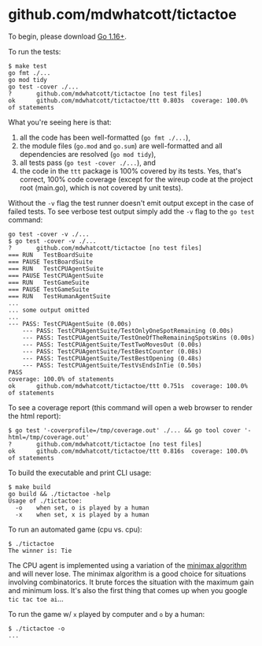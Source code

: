 # github.com/mdwhatcott/tictactoe

To begin, please download [Go 1.16+](https://golang.org/dl/).

To run the tests:

```
$ make test
go fmt ./...
go mod tidy
go test -cover ./...
?   	github.com/mdwhatcott/tictactoe	[no test files]
ok  	github.com/mdwhatcott/tictactoe/ttt	0.803s	coverage: 100.0% of statements
```

What you're seeing here is that:

1. all the code has been well-formatted (`go fmt ./...`), 
2. the module files (`go.mod` and `go.sum`) are well-formatted and all dependencies are resolved (`go mod tidy`), 
3. all tests pass (`go test -cover ./...`), and 
4. the code in the `ttt` package is 100% covered by its tests. Yes, that's correct, 100% code coverage (except for the wireup code at the project root (main.go), which is not covered by unit tests). 

Without the `-v` flag the test runner doesn't emit output except in the case of failed tests. To see verbose test output simply add the `-v` flag to the `go test` command:

```
go test -cover -v ./...
$ go test -cover -v ./...
?   	github.com/mdwhatcott/tictactoe	[no test files]
=== RUN   TestBoardSuite
=== PAUSE TestBoardSuite
=== RUN   TestCPUAgentSuite
=== PAUSE TestCPUAgentSuite
=== RUN   TestGameSuite
=== PAUSE TestGameSuite
=== RUN   TestHumanAgentSuite
...
... some output omitted
...
--- PASS: TestCPUAgentSuite (0.00s)
    --- PASS: TestCPUAgentSuite/TestOnlyOneSpotRemaining (0.00s)
    --- PASS: TestCPUAgentSuite/TestOneOfTheRemainingSpotsWins (0.00s)
    --- PASS: TestCPUAgentSuite/TestTwoMovesOut (0.00s)
    --- PASS: TestCPUAgentSuite/TestBestCounter (0.08s)
    --- PASS: TestCPUAgentSuite/TestBestOpening (0.48s)
    --- PASS: TestCPUAgentSuite/TestVsEndsInTie (0.50s)
PASS
coverage: 100.0% of statements
ok  	github.com/mdwhatcott/tictactoe/ttt	0.751s	coverage: 100.0% of statements
```

To see a coverage report (this command will open a web browser to render the html report):

```
$ go test '-coverprofile=/tmp/coverage.out' ./... && go tool cover '-html=/tmp/coverage.out'
?   	github.com/mdwhatcott/tictactoe	[no test files]
ok  	github.com/mdwhatcott/tictactoe/ttt	0.816s	coverage: 100.0% of statements
```

To build the executable and print CLI usage:

```
$ make build
go build && ./tictactoe -help
Usage of ./tictactoe:
  -o	when set, o is played by a human
  -x	when set, x is played by a human
```

To run an automated game (cpu vs. cpu):

```
$ ./tictactoe
The winner is: Tie
```

The CPU agent is implemented using a variation of the [minimax algorithm](https://en.wikipedia.org/wiki/Minimax) and will never lose. The minimax algorithm is a good choice for situations involving combinatorics. It brute forces the situation with the maximum gain and minimum loss. It's also the first thing that comes up when you google `tic tac toe ai`...

To run the game w/ `x` played by computer and `o` by a human:

```
$ ./tictactoe -o
...
```
